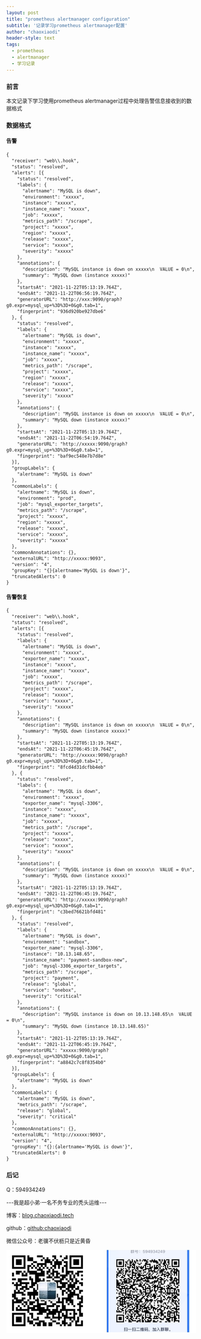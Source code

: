 ```yaml
---
layout: post
title: "prometheus alertmanager configuration"
subtitle: '记录学习prometheus alertmanager配置'
author: "chaoxiaodi"
header-style: text
tags:
  - prometheus
  - alertmanager
  - 学习记录
---
```


### 前言
本文记录下学习使用prometheus alertmanager过程中处理告警信息接收到的数据格式

### 数据格式

#### 告警

    {
      "receiver": "web\\.hook",
      "status": "resolved",
      "alerts": [{
        "status": "resolved",
        "labels": {
          "alertname": "MySQL is down",
          "environment": "xxxxx",
          "instance": "xxxxx",
          "instance_name": "xxxxx",
          "job": "xxxxx",
          "metrics_path": "/scrape",
          "project": "xxxxx",
          "region": "xxxxx",
          "release": "xxxxx",
          "service": "xxxxx",
          "severity": "xxxxx"
        },
        "annotations": {
          "description": "MySQL instance is down on xxxxx\n  VALUE = 0\n",
          "summary": "MySQL down (instance xxxxx)"
        },
        "startsAt": "2021-11-22T05:13:19.764Z",
        "endsAt": "2021-11-22T06:56:19.764Z",
        "generatorURL": "http://xxx:9090/graph?g0.expr=mysql_up+%3D%3D+0&g0.tab=1",
        "fingerprint": "936d920be927dbe6"
      }, {
        "status": "resolved",
        "labels": {
          "alertname": "MySQL is down",
          "environment": "xxxxx",
          "instance": "xxxxx",
          "instance_name": "xxxxx",
          "job": "xxxxx",
          "metrics_path": "/scrape",
          "project": "xxxxx",
          "region": "xxxxx",
          "release": "xxxxx",
          "service": "xxxxx",
          "severity": "xxxxx"
        },
        "annotations": {
          "description": "MySQL instance is down on xxxxx\n  VALUE = 0\n",
          "summary": "MySQL down (instance xxxxx)"
        },
        "startsAt": "2021-11-22T05:13:19.764Z",
        "endsAt": "2021-11-22T06:54:19.764Z",
        "generatorURL": "http://xxxxx:9090/graph?g0.expr=mysql_up+%3D%3D+0&g0.tab=1",
        "fingerprint": "baf9ec548e7b7d8e"
      }],
      "groupLabels": {
        "alertname": "MySQL is down"
      },
      "commonLabels": {
        "alertname": "MySQL is down",
        "environment": "prod",
        "job": "mysql_exporter_targets",
        "metrics_path": "/scrape",
        "project": "xxxxx",
        "region": "xxxxx",
        "release": "xxxxx",
        "service": "xxxxx",
        "severity": "xxxxx"
      },
      "commonAnnotations": {},
      "externalURL": "http://xxxxx:9093",
      "version": "4",
      "groupKey": "{}{alertname='MySQL is down'}",
      "truncatedAlerts": 0
    }


#### 告警恢复
    {
      "receiver": "web\\.hook",
      "status": "resolved",
      "alerts": [{
        "status": "resolved",
        "labels": {
          "alertname": "MySQL is down",
          "environment": "xxxxx",
          "exporter_name": "xxxxx",
          "instance": "xxxxx",
          "instance_name": "xxxxx",
          "job": "xxxxx",
          "metrics_path": "/scrape",
          "project": "xxxxx",
          "release": "xxxxx",
          "service": "xxxxx",
          "severity": "xxxxx"
        },
        "annotations": {
          "description": "MySQL instance is down on xxxxx\n  VALUE = 0\n",
          "summary": "MySQL down (instance xxxxx)"
        },
        "startsAt": "2021-11-22T05:13:19.764Z",
        "endsAt": "2021-11-22T06:45:19.764Z",
        "generatorURL": "http://xxxxx:9090/graph?g0.expr=mysql_up+%3D%3D+0&g0.tab=1",
        "fingerprint": "8fcd4d31dcfbb4eb"
      }, {
        "status": "resolved",
        "labels": {
          "alertname": "MySQL is down",
          "environment": "xxxxx",
          "exporter_name": "mysql-3306",
          "instance": "xxxxx",
          "instance_name": "xxxxx",
          "job": "xxxxx",
          "metrics_path": "/scrape",
          "project": "xxxxx",
          "release": "xxxxx",
          "service": "xxxxx",
          "severity": "xxxxx"
        },
        "annotations": {
          "description": "MySQL instance is down on xxxxx\n  VALUE = 0\n",
          "summary": "MySQL down (instance xxxxx)"
        },
        "startsAt": "2021-11-22T05:13:19.764Z",
        "endsAt": "2021-11-22T06:45:19.764Z",
        "generatorURL": "http://xxxxx:9090/graph?g0.expr=mysql_up+%3D%3D+0&g0.tab=1",
        "fingerprint": "c3bed76621bfd481"
      }, {
        "status": "resolved",
        "labels": {
          "alertname": "MySQL is down",
          "environment": "sandbox",
          "exporter_name": "mysql-3306",
          "instance": "10.13.148.65",
          "instance_name": "payment-sandbox-new",
          "job": "mysql-3306_exporter_targets",
          "metrics_path": "/scrape",
          "project": "payment",
          "release": "global",
          "service": "onebox",
          "severity": "critical"
        },
        "annotations": {
          "description": "MySQL instance is down on 10.13.148.65\n  VALUE = 0\n",
          "summary": "MySQL down (instance 10.13.148.65)"
        },
        "startsAt": "2021-11-22T05:13:19.764Z",
        "endsAt": "2021-11-22T06:45:19.764Z",
        "generatorURL": "xxxxx:9090/graph?g0.expr=mysql_up+%3D%3D+0&g0.tab=1",
        "fingerprint": "a8842c7c8f8354b0"
      }],
      "groupLabels": {
        "alertname": "MySQL is down"
      },
      "commonLabels": {
        "alertname": "MySQL is down",
        "metrics_path": "/scrape",
        "release": "global",
        "severity": "critical"
      },
      "commonAnnotations": {},
      "externalURL": "http://xxxxx:9093",
      "version": "4",
      "groupKey": "{}:{alertname='MySQL is down'}",
      "truncatedAlerts": 0
    }

### 后记


Q：594934249

---我是超小弟·一名不务专业的秃头运维---

博客：[blog.chaoxiaodi.tech](https://blog.chaoxiaodi.tech)

github：[github:chaoxiaodi](https://github.com/chaoxiaodi)

微信公众号：老骥不伏枥只是近黄昏

![](/img/erweima.jpg)
